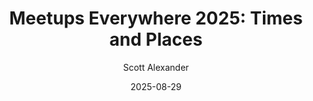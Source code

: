 ---
layout: podcast
title: "Meetups Everywhere 2025: Times and Places"
author: Scott Alexander
description: https://www.astralcodexten.com/p/meetups-everywhere-2025-times-and
date: 2025-08-29
length: 28095581
duration: 7024
guid: meetups-everywhere-2025-times-and
---